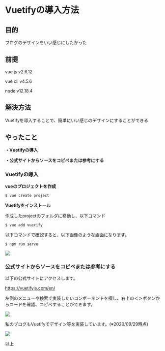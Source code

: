 # Vuetifyの導入方法
## 目的
ブログのデザインをいい感じにしたかった

## 前提
vue.js v2.6.12

vue cli v4.5.6

node  v12.18.4

## 解決方法
Vuetifyを導入することで、簡単にいい感じのデザインにすることができる

## やったこと
**・Vuetifyの導入**

**・公式サイトからソースをコピペまたは参考にする**

### Vuetifyの導入
**vueのプロジェクトを作成**

```
$ vue create project
```

**Vuetifyをインストール**

作成したprojectのフォルダに移動し、以下コマンド

```
$ vue add vuerify
```

以下コマンドで確認すると、以下画像のような画面になります。

```
$ npm run serve
```

<img src="./img/article005/Vuetify.png" decoding="async">

### 公式サイトからソースをコピペまたは参考にする
以下の公式サイトにアクセスします。

<a href="https://vuetifyjs.com/en/" target="_blank">https://vuetifyjs.com/en/</a>

左側のメニューや検索で実装したいコンポーネントを探し、右上の＜＞ボタンからコードを確認、コピペすることができます。

<img src="./img/article005/Vuetify01.png" decoding="async">

私のブログもVuetifyでデザイン等を実装しています。(※2020/09/29時点)

<img src="./img/article005/Vuetify02.png" decoding="async">

以上
